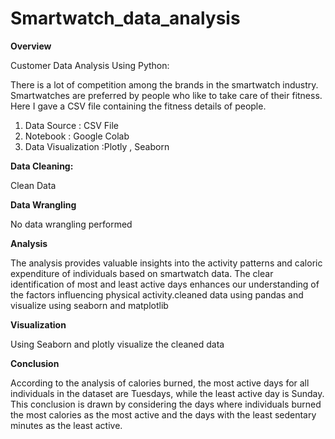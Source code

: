 # Smartwatch_data_analysis

**Overview**

Customer Data Analysis Using Python:

There is a lot of competition among the brands in the smartwatch industry. Smartwatches are preferred by people who like to take care of their fitness. Here I gave a CSV file containing the fitness details of people.

1. Data Source : CSV File
2. Notebook : Google Colab
3. Data Visualization :Plotly , Seaborn


**Data Cleaning:**

Clean Data

**Data Wrangling**

No data wrangling performed


**Analysis**

The analysis provides valuable insights into the activity patterns and caloric expenditure of individuals based on smartwatch data. The clear identification of most and least active days enhances our understanding of the factors influencing physical activity.cleaned data using pandas and visualize using seaborn and matplotlib


**Visualization**

Using Seaborn and plotly visualize the cleaned data 


**Conclusion**

According to the analysis of calories burned, the most active days for all individuals in the dataset are Tuesdays, while the least active day is Sunday. This conclusion is drawn by considering the days where individuals burned the most calories as the most active and the days with the least sedentary minutes as the least active.
